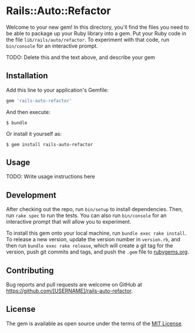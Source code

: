 # Rails::Auto::Refactor

Welcome to your new gem! In this directory, you'll find the files you need to be able to package up your Ruby library into a gem. Put your Ruby code in the file `lib/rails/auto/refactor`. To experiment with that code, run `bin/console` for an interactive prompt.

TODO: Delete this and the text above, and describe your gem

## Installation

Add this line to your application's Gemfile:

```ruby
gem 'rails-auto-refactor'
```

And then execute:

    $ bundle

Or install it yourself as:

    $ gem install rails-auto-refactor

## Usage

TODO: Write usage instructions here

## Development

After checking out the repo, run `bin/setup` to install dependencies. Then, run `rake spec` to run the tests. You can also run `bin/console` for an interactive prompt that will allow you to experiment.

To install this gem onto your local machine, run `bundle exec rake install`. To release a new version, update the version number in `version.rb`, and then run `bundle exec rake release`, which will create a git tag for the version, push git commits and tags, and push the `.gem` file to [rubygems.org](https://rubygems.org).

## Contributing

Bug reports and pull requests are welcome on GitHub at https://github.com/[USERNAME]/rails-auto-refactor.


## License

The gem is available as open source under the terms of the [MIT License](http://opensource.org/licenses/MIT).

